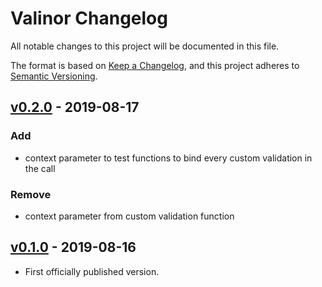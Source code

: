 # Valinor Changelog

All notable changes to this project will be documented in this file.

The format is based on [Keep a Changelog](https://keepachangelog.com/en/1.0.0/),
and this project adheres to [Semantic Versioning](https://semver.org/spec/v2.0.0.html).

## [v0.2.0] - 2019-08-17

### Add
- context parameter to test functions to bind every custom validation in the call

### Remove
- context parameter from custom validation function

## [v0.1.0] - 2019-08-16
- First officially published version.

[v0.1.0]: https://gitlab.com/GCSBOSS/valinor/-/tags/v0.1.0
[v0.2.0]: https://gitlab.com/GCSBOSS/valinor/-/tags/v0.2.0
